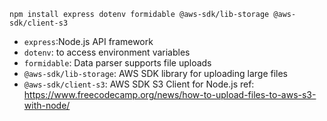 ```shell
npm install express dotenv formidable @aws-sdk/lib-storage @aws-sdk/client-s3
```
- `express`:Node.js API framework
- `dotenv`: to access environment variables
- `formidable`: Data parser supports file uploads
- `@aws-sdk/lib-storage`: AWS SDK library for uploading large files
- `@aws-sdk/client-s3`: AWS SDK S3 Client for Node.js
ref: https://www.freecodecamp.org/news/how-to-upload-files-to-aws-s3-with-node/